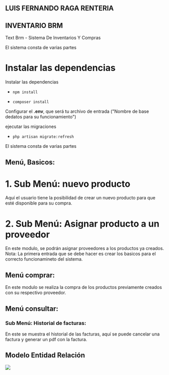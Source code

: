 ## LUIS FERNANDO RAGA RENTERIA

## INVENTARIO BRM
Text Brm - Sistema De Inventarios Y Compras

El sistema consta de varias partes


# Instalar las dependencias

Instalar las dependencias
*     npm install
*     composer install

Configurar el <strong>.env</strong>, que será tu archivo de entrada ("Nombre de base dedatos para su funcionamiento")

ejecutar las migraciones
*     php artisan migrate:refresh
El sistema consta de varias partes


## Menú, Basicos:
# 1. Sub Menú: nuevo producto 
Aquí el usuario tiene la posibilidad de crear un nuevo producto para que esté disponible para su compra.

# 2. Sub Menú: Asignar producto a un proveedor 
En este modulo, se podrán asignar proveedores a los productos ya creados.
Nota: La primera entrada que se debe hacer es crear los basicos para el correcto funcionamineto del sistema.

## Menú comprar:
En este modulo se realiza la compra de los productos previamente creados con su respectivo proveedor.

## Menú consultar:

### Sub Menú: Historial de facturas: 
En este se muestra el historial de las facturas, aquí se puede cancelar una factura y generar un pdf con la factura.


## Modelo Entidad Relación
![](https://doc-08-20-docs.googleusercontent.com/docs/securesc/ha0ro937gcuc7l7deffksulhg5h7mbp1/f9iab21c7hajh85gfatbnd2b760af613/1561780800000/12898407186122732109/*/1-NrziuhT0kaHqkQCK4BFyUE53jsWE0gX?e=view)


